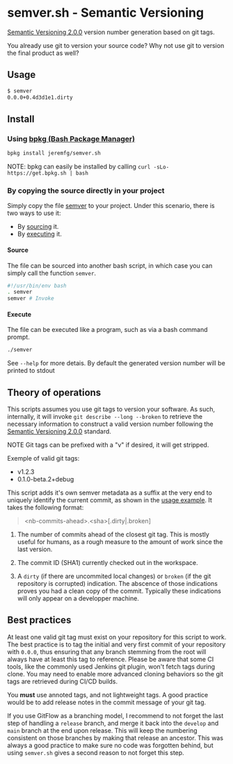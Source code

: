 # semver.sh - Semantic Versioning

[Semantic Versioning 2.0.0](https://semver.org/spec/v2.0.0.html) version number generation based on git tags.

You already use git to version your source code? Why not use git to version the final product as well?

## Usage

```bash
$ semver
0.0.0+0.4d3d1e1.dirty
```

## Install

### Using [bpkg (Bash Package Manager)](https://bpkg.sh/)

```bash
bpkg install jeremfg/semver.sh
```

NOTE: bpkg can easily be installed by calling `curl -sLo- https://get.bpkg.sh | bash`

### By copying the source directly in your project

Simply copy the file [semver](src/semver) to your project. Under this scenario, there is two ways to use it:

* By [sourcing](#source) it.
* By [executing](#execute) it.

#### Source

The file can be sourced into another bash script, in which case you can simply call the function `semver`.

```bash
#!/usr/bin/env bash
. semver
semver # Invoke
```

#### Execute

The file can be executed like a program, such as via a bash command prompt.

```bash
./semver
```

See `--help` for more detais. By default the generated version number will be printed to stdout

## Theory of operations

This scripts assumes you use git tags to version your software. As such, internally, it will invoke
`git describe --long --broken` to retrieve the necessary information to construct a valid version number following the
[Semantic Versioning 2.0.0](https://semver.org/spec/v2.0.0.html) standard.

NOTE Git tags can be prefixed with a "v" if desired, it will get stripped.

Exemple of valid git tags:

* v1.2.3
* 0.1.0-beta.2+debug

This script adds it's own semver metadata as a suffix at the very end to uniquely identify the current commit, as shown
in the [usage example](#usage). It takes the following format:

> \<nb-commits-ahead>.\<sha>[.dirty|.broken]

1. The number of commits ahead of the closest git tag. This is mostly useful for humans, as a rough measure to the
amount of work since the last version.

1. The commit ID (SHA1) currently checked out in the workspace.
1. A `dirty` (if there are uncommited local changes) or `broken` (if the git repository is corrupted) indication. The
abscence of those indications proves you had a clean copy of the commit. Typically these indications will only appear on
a developper machine.

## Best practices

At least one valid git tag must exist on your repository for this script to work. The best practice is to tag the
initial and very first commit of your repository with `0.0.0`, thus ensuring that any branch stemming from the root will
always have at least this tag to reference. Please be aware that some CI tools, like the commonly used Jenkins git
plugin, won't fetch tags during clone. You may need to enable more advanced cloning behaviors so the git tags are
retrieved during CI/CD builds.

You **must** use annoted tags, and not lightweight tags. A good practice would be to add release notes in the commit
message of your git tag.

If you use GitFlow as a branching model, I recommend to not forget the last step of handling a `release` branch, and
merge it back into the `develop` and `main` branch at the end upon release. This will keep the numbering consistent on
those branches by making that release an ancestor. This was always a good practice to make sure no code was forgotten
behind, but using `semver.sh` gives a second reason to not forget this step.
